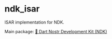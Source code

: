 # ndk_isar

ISAR implementation for NDK.

Main package: [🔗 Dart Nostr Development Kit (NDK)](https://pub.dev/packages/ndk)
